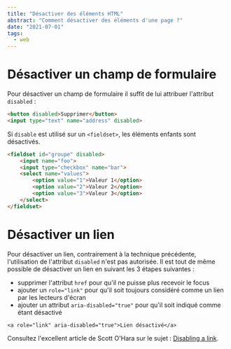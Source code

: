 ```yaml
---
title: "Désactiver des éléments HTML"
abstract: "Comment désactiver des éléments d'une page ?"
date: "2021-07-01"
tags:
  - web
---
```


# Désactiver un champ de formulaire

Pour désactiver un champ de formulaire il suffit de lui attribuer l'attribut `disabled` :

```html
<button disabled>Supprimer</button>
<input type="text" name="address" disabled>
```
Si `disable` est utilisé sur un `<fieldset>`, les éléments enfants sont désactivés.
```html
<fieldset id="groupe" disabled> 
    <input name="foo"> 
    <input type="checkbox" name="bar"> 
    <select name="values"> 
        <option value="1">Valeur 1</option>
        <option value="2">Valeur 2</option>
        <option value="3">Valeur 3</option>        
    </select>
</fieldset>
```

# Désactiver un lien

Pour désactiver un lien, contrairement à la technique précédente, l'utilisation de l'attribut `disabled` n'est pas autorisée. Il est tout de même possible de désactiver un lien en suivant les 3 étapes suivantes : 
- supprimer l'attribut `href` pour qu'il ne puisse plus recevoir le focus
- ajouter un `role="link"` pour qu'il soit toujours considéré comme un lien par les lecteurs d'écran
- ajouter un attribut `aria-disabled="true"` pour qu'il soit indiqué comme étant désactivé  

<pre><code class="html">&lt;a role="link" aria-disabled="true"&gt;Lien désactivé&lt;/a&gt;</code></pre>

Consultez l'excellent article de Scott O'Hara sur le sujet : <a href="https://www.scottohara.me/blog/2021/05/28/disabled-links.html" hreflang="en" lang="en">Disabling a link</a>.
